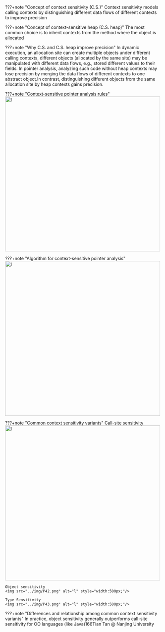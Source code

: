 ???+note "Concept of context sensitivity (C.S.)"
    Context sensitivity models calling contexts by distinguishing different data flows of different contexts to improve precision


???+note "Concept of context-sensitive heap (C.S. heap)"
    The most common choice is to inherit contexts from the method where the object is allocated



???+note "Why C.S. and C.S. heap improve precision"
    In dynamic execution, an allocation site can create multiple objects under different calling contexts, different objects (allocated by the same site) may be manipulated with different data flows, e.g., stored different values to their fields. In pointer analysis, analyzing such code without heap contexts may lose precision by merging the data flows of different contexts to one abstract object.In contrast, distinguishing different objects from the same allocation site by heap contexts gains precision.



???+note "Context-sensitive pointer analysis rules"
    <img src="../img/CSRules.png" alt="l" style="width:500px;"/>






???+note "Algorithm for context-sensitive pointer analysis"
    <img src="../img/CSalg.png" alt="l" style="width:500px;"/>



???+note "Common context sensitivity variants"
    Call-site sensitivity
    <img src="../img/P41.png" alt="l" style="width:500px;"/>

    Object sensitivity
    <img src="../img/P42.png" alt="l" style="width:500px;"/>

    Type Sensitivity
    <img src="../img/P43.png" alt="l" style="width:500px;"/>







???+note "Differences and relationship among common context sensitivity variants"
    In practice, object sensitivity generally outperforms  call-site sensitivity for OO languages (like Java)166Tian Tan @ Nanjing University

    


